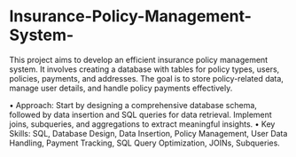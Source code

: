 # Insurance-Policy-Management-System-
This project aims to develop an efficient insurance policy management system. It involves creating a database with tables for policy types, users, policies, payments, and addresses. The goal is to store policy-related data, manage user details, and handle policy payments effectively.

•	Approach:  Start by designing a comprehensive database schema, followed by data insertion and SQL queries for data retrieval. Implement joins, subqueries, and aggregations to extract meaningful insights.
•	Key Skills: SQL, Database Design, Data Insertion, Policy Management, User Data Handling, Payment Tracking, SQL Query Optimization, JOINs, Subqueries.

